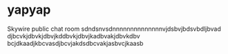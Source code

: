 # yapyap
Skywire public chat room
sdndsnvsdnnnnnnnnnnnnnnvjdsbvjbdsvbdljbvad
djbcvkjdbvkjdbvjkddbvkjdbvjkadbvakjdbvkdbv
bcjdkaadjkbcvasdjbcvjakdsdbcvakjasbvcjkaasb
